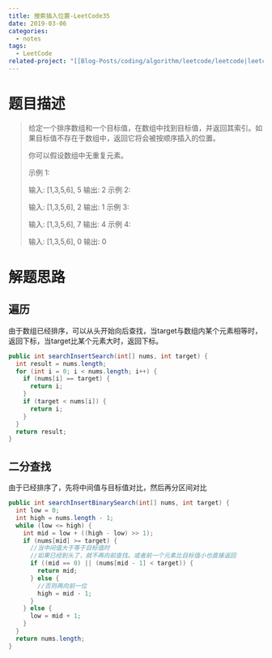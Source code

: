 ```yaml
---
title: 搜索插入位置-LeetCode35
date: 2019-03-06
categories:
  - notes
tags:
  - LeetCode
related-project: "[[Blog-Posts/coding/algorithm/leetcode/leetcode|leetcode]]"
---
```


# 题目描述

> 给定一个排序数组和一个目标值，在数组中找到目标值，并返回其索引。如果目标值不存在于数组中，返回它将会被按顺序插入的位置。
>
> 你可以假设数组中无重复元素。
>
> 示例 1:
>
> 输入: \[1,3,5,6], 5
> 输出: 2
> 示例 2:
>
> 输入: \[1,3,5,6], 2
> 输出: 1
> 示例 3:
>
> 输入: \[1,3,5,6], 7
> 输出: 4
> 示例 4:
>
> 输入: \[1,3,5,6], 0
> 输出: 0

<!--more-->

# 解题思路

## 遍历

由于数组已经排序，可以从头开始向后查找，当target与数组内某个元素相等时，返回下标，当target比某个元素大时，返回下标。

```java
public int searchInsertSearch(int[] nums, int target) {
  int result = nums.length;
  for (int i = 0; i < nums.length; i++) {
    if (nums[i] == target) {
      return i;
    }
    if (target < nums[i]) {
      return i;
    }
  }
  return result;
}
```



## 二分查找

由于已经排序了，先将中间值与目标值对比，然后再分区间对比

```java
public int searchInsertBinarySearch(int[] nums, int target) {
  int low = 0;
  int high = nums.length - 1;
  while (low <= high) {
    int mid = low + ((high - low) >> 1);
    if (nums[mid] >= target) {
      //当中间值大于等于目标值时
      //如果已经到头了，就不再向前查找。或者前一个元素比目标值小也直接返回
      if ((mid == 0) || (nums[mid - 1] < target)) {
        return mid;
      } else {
        //否则再向前一位
        high = mid - 1;
      }
    } else {
      low = mid + 1;
    }
  }
  return nums.length;
}
```

